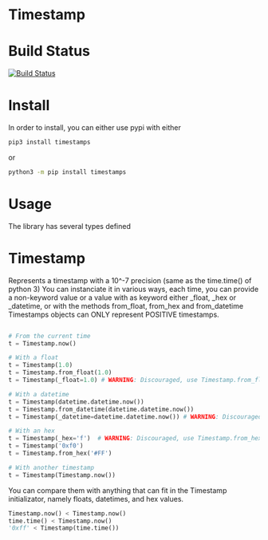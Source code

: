 Timestamp
=========

# Build Status
[![Build Status](https://travis-ci.org/gndu91/timestamps.svg?branch=master)](https://travis-ci.org/gndu91/timestamps)

# Install
In order to install, you can either use pypi with either
```bash
pip3 install timestamps
```
or
```bash
python3 -m pip install timestamps
```

# Usage
The library has several types defined

# Timestamp
Represents a timestamp with a 10^-7 precision (same as the time.time() of python 3)
You can instanciate it in various ways, each time, you can provide a non-keyword value
	or a value with as keyword either _float, _hex or _datetime,
	or with the methods from_float, from_hex and from_datetime
Timestamps objects can ONLY represent POSITIVE timestamps.
```python

# From the current time
t = Timestamp.now()

# With a float
t = Timestamp(1.0)
t = Timestamp.from_float(1.0)
t = Timestamp(_float=1.0) # WARNING: Discouraged, use Timestamp.from_float instead

# With a datetime
t = Timestamp(datetime.datetime.now())
t = Timestamp.from_datetime(datetime.datetime.now())
t = Timestamp(_datetime=datetime.datetime.now()) # WARNING: Discouraged, use Timestamp.from_datetime instead 

# With an hex
t = Timestamp(_hex='f')  # WARNING: Discouraged, use Timestamp.from_hex instead
t = Timestamp('0xf0')
t = Timestamp.from_hex('#FF')

# With another timestamp
t = Timestamp(Timestamp.now())
```
You can compare them with anything that can fit in the Timestamp initializator,
        namely floats, datetimes, and hex values.
```python
Timestamp.now() < Timestamp.now()
time.time() < Timestamp.now()
'0xff' < Timestamp(time.time())
```
